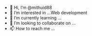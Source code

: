 - 👋 Hi, I’m @mithuid88
- 👀 I’m interested in ...Web development
- 🌱 I’m currently learning ...
- 💞️ I’m looking to collaborate on ...
- 📫 How to reach me ...

<!---
mithuid88/mithuid88 is a ✨ special ✨ repository because its `README.md` (this file) appears on your GitHub profile.
You can click the Preview link to take a look at your changes.
--->
